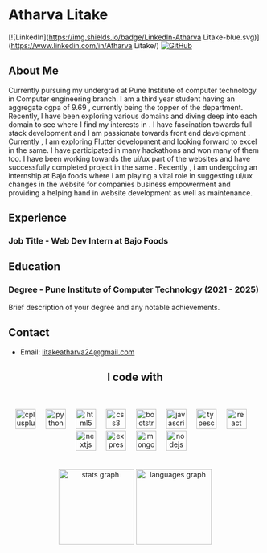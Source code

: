 # Atharva Litake

[![LinkedIn](https://img.shields.io/badge/LinkedIn-Atharva Litake-blue.svg)](https://www.linkedin.com/in/Atharva Litake/)
[![GitHub](https://img.shields.io/badge/GitHub-AtharvaLitake-green.svg)](https://github.com/AtharvaLitake/)

## About Me

Currently pursuing my undergrad at Pune Institute of computer technology in Computer engineering branch. I am a third year student having an aggregate cgpa of 9.69 , currently being the topper of the department.
Recently, I have been exploring various domains and diving deep into each domain to see where I find my interests in . I have fascination towards full stack development and I am passionate towards front end development .
Currently , I am exploring Flutter development and looking forward to excel in the same.
I have participated in many hackathons and won many of them too. I have been working towards the ui/ux part of the websites and have successfully completed project in the same .
Recently , i am undergoing an internship at Bajo foods where i am playing a vital role in suggesting ui/ux changes in the website for companies business empowerment and providing a helping hand in website development as well as maintenance.

## Experience

### Job Title - Web Dev Intern at Bajo Foods

## Education

### Degree - Pune Institute of Computer Technology (2021 - 2025)

Brief description of your degree and any notable achievements.

## Contact

- Email: litakeatharva24@gmail.com

<h2 align="center">I code with</h2>

<br>
<br>
<div align="center">
  <img src="https://cdn.jsdelivr.net/gh/devicons/devicon/icons/cplusplus/cplusplus-original.svg" height="40" alt="cplusplus logo"  />
  <img width="12" />
  <img src="https://cdn.jsdelivr.net/gh/devicons/devicon/icons/python/python-original.svg" height="40" alt="python logo"  />
  <img width="12" />
  <img src="https://cdn.jsdelivr.net/gh/devicons/devicon/icons/html5/html5-original.svg" height="40" alt="html5 logo"  />
  <img width="12" />
  <img src="https://cdn.jsdelivr.net/gh/devicons/devicon/icons/css3/css3-original.svg" height="40" alt="css3 logo"  />
  <img width="12" />
  <img src="https://cdn.jsdelivr.net/gh/devicons/devicon/icons/bootstrap/bootstrap-original.svg" height="40" alt="bootstrap logo"  />
  <img width="12" />
  <img src="https://cdn.jsdelivr.net/gh/devicons/devicon/icons/javascript/javascript-original.svg" height="40" alt="javascript logo"  />
  <img width="12" />
  <img src="https://cdn.jsdelivr.net/gh/devicons/devicon/icons/typescript/typescript-original.svg" height="40" alt="typescript logo"  />
  <img width="12" />
  <img src="https://cdn.jsdelivr.net/gh/devicons/devicon/icons/react/react-original.svg" height="40" alt="react logo"  />
  <img width="12" />
  <img src="https://cdn.jsdelivr.net/gh/devicons/devicon/icons/nextjs/nextjs-original.svg" height="40" alt="nextjs logo"  />
  <img width="12" />
  <img src="https://cdn.jsdelivr.net/gh/devicons/devicon/icons/express/express-original.svg" height="40" alt="express logo"  />
  <img width="12" />
  <img src="https://cdn.jsdelivr.net/gh/devicons/devicon/icons/mongodb/mongodb-original.svg" height="40" alt="mongodb logo"  />
  <img width="12" />
  <img src="https://cdn.jsdelivr.net/gh/devicons/devicon/icons/nodejs/nodejs-original.svg" height="40" alt="nodejs logo"  />
  <img width="12" />
</div>
<br>
<br>
<div align="center">
  <img src="https://github-readme-stats.vercel.app/api?username=AtharvaLitake&hide_title=false&hide_rank=false&show_icons=true&include_all_commits=true&count_private=true&disable_animations=false&theme=dracula&locale=en&hide_border=false&order=1" height="150" alt="stats graph"  />
  <img src="https://github-readme-stats.vercel.app/api/top-langs?username=AtharvaLitake&locale=en&hide_title=false&layout=compact&card_width=320&langs_count=5&theme=dracula&hide_border=false&order=2" height="150" alt="languages graph"  />
</div>

